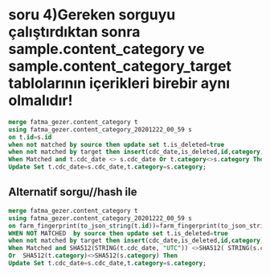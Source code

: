# soru 4)Gereken sorguyu çalıştırdıktan sonra sample.content_category ve sample.content_category_target tablolarının içerikleri birebir aynı olmalıdır!
```SQL
merge fatma_gezer.content_category t
using fatma_gezer.content_category_20201222_00_59 s
on t.id=s.id
when not matched by source then update set t.is_deleted=true
when not matched by target then insert(cdc_date,is_deleted,id,category) values(s.cdc_date,s.is_deleted,s.id,s.category)
When Matched and t.cdc_date <> s.cdc_date Or t.category<>s.category Then 
Update Set t.cdc_date=s.cdc_date,t.category=s.category;
```
## Alternatif sorgu//hash ile
```SQL
merge fatma_gezer.content_category t
using fatma_gezer.content_category_20201222_00_59 s
on farm_fingerprint(to_json_string(t.id))=farm_fingerprint(to_json_string(s.id))
WHEN NOT MATCHED  by source then update set t.is_deleted=true
when not matched by target then insert(cdc_date,is_deleted,id,category) values(s.cdc_date,s.is_deleted,s.id,s.category)
When Matched and SHA512(STRING(t.cdc_date, "UTC")) <>SHA512( STRING(s.cdc_date, "UTC"))  
Or  SHA512(t.category)<>SHA512(s.category) Then 
Update Set t.cdc_date=s.cdc_date,t.category=s.category;
```
